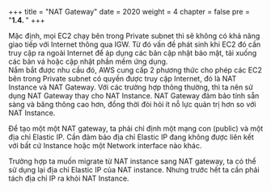 +++
title = "NAT Gateway"
date = 2020
weight = 4
chapter = false
pre = "<b>1.4. </b>"
+++

Mặc định, mọi EC2 chạy bên trong Private subnet thì sẽ không có khả năng giao tiếp với Internet thông qua IGW. Từ đó vấn đề phát sinh khi EC2 đó cần truy cập ra ngoài Internet để áp dụng các bản cập nhật bảo mật, tải xuống các bản vá hoặc cập nhật phần mềm ứng dụng.  
Nắm bắt được nhu cầu đó, AWS cung cấp 2 phương thức cho phép các EC2 bên trong Private subnet có quyền được truy cập Internet, đó là NAT Instance và NAT Gateway. Với các trường hợp thông thường, thì ta nên sử dụng NAT Gateway thay cho NAT Instance. NAT Gateway đảm bảo tính sẵn sàng và băng thông cao hơn, đồng thời đòi hỏi ít nỗ lực quản trị hơn so với NAT Instance.

Để tạo một một NAT gateway, ta phải chỉ định một mạng con (public) và một địa chỉ Elastic IP. Cần đảm bảo địa chỉ Elastic IP đang không được liên kết với bất cứ Instance hoặc một Network interface nào khác.

Trường hợp ta muốn migrate từ NAT instance sang NAT gateway, ta có thể sử dụng lại địa chỉ Elastic IP của NAT instance. Nhưng trước hết ta cần phải tách địa chỉ IP ra khỏi NAT Instance. 

